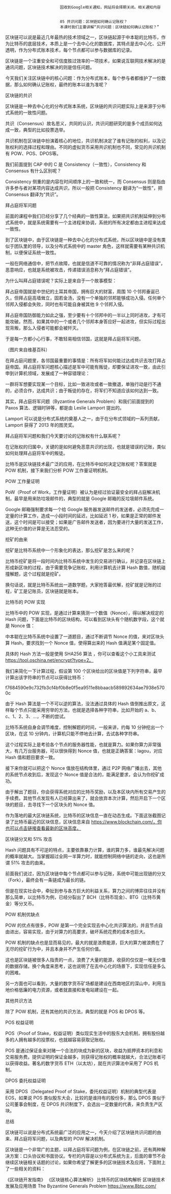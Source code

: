 
                            
                            因收到Google相关通知，网站将会择期关闭。相关通知内容
                            
                            
                            05 共识问题：区块链如何确认记账权？
                            本课时我们主要讲解“共识问题：区块链如何确认记账权？”

区块链可以说是最近几年最热的技术领域之一，区块链起源于中本聪的比特币，作为比特币的底层技术，本质上是一个去中心化的数据库，其特点是去中心化、公开透明，作为分布式账本技术，每个节点都可以参与数据库的记录。

区块链是一个注重安全和可信度胜过效率的一项技术，如果说互联网技术解决的是通讯问题，区块链技术解决的则是信任问题。

今天我们关注区块链中的核心问题：作为分布式账本，每个参与者都维护了一份数据，那么如何确认记账权，最终的账本以谁为准呢？

区块链的共识

区块链是一种去中心化的分布式账本系统，区块链的共识问题实际上是来源于分布式系统的一致性问题。

共识（Consensus）故名思义，共同的认识，共识问题研究的是多个成员如何达成一致，典型的比如投票选举。

共识机制在区块链中扮演着核心的地位，共识机制决定了谁有记账的权利，以及记账权利的选择过程和理由。不同的虚拟货币采用共识机制也不同，常见的共识机制有 POW、POS、DPOS等。

我们前面提到 CAP 中的 C 是 Consistency（一致性），Consistency 和 Consensus 有什么区别呢？

Consistency 侧重的是内容在时间顺序上的一致和统一，而 Consensus 则是指由许多参与者对某项内容达成共识，所以一般把 Consistency 翻译为“一致性”，把 Consensus 翻译为“共识”。

拜占庭将军问题

前面的课程中我们已经分享了几个经典的一致性算法，如果把共识机制延伸到分布式系统中，就是系统需要有一个主进程来协调，系统的所有决定都由主进程来达成一致性。

到了区块链中，由于区块链是一种去中心化的分布式系统，所以区块链中是没有类似于团队里的领导，以及分布式系统中的 master 角色，这样就需要有某种共识机制，以便保证系统一致性。

一般在网络通信中，把节点故障，也就是信道不可靠的情况称为“非拜占庭错误”，恶意响应，也就是系统被攻击，传递错误消息称为“拜占庭错误”。

为什么叫拜占庭错误呢？实际上是来自于一个故事模型：


拜占庭帝国就是中世纪的土耳其帝国，拥有巨大的财富，周围 10 个邻邦垂诞已久，但拜占庭高墙耸立，固若金汤，没有一个单独的邻邦能够成功入侵。任何单个邻邦入侵都会失败，同时也有可能自身被其他 9 个邻邦入侵。

拜占庭帝国防御能力如此之强，至少要有十个邻邦中的一半以上同时进攻，才有可能攻破。然而，如果其中的一个或者几个邻邦本身答应好一起进攻，但实际过程出现背叛，那么入侵者可能都会被歼灭。

于是每一方都小心行事，不敢轻易相信邻国，这就是拜占庭将军问题。




（图片来自维基百科）

在拜占庭问题里，各邻国最重要的事情是：所有将军如何能过达成共识去攻打拜占庭帝国。拜占庭将军问题核心描述是军中可能有叛徒，却要保证进攻一致，由此引申到计算机领域，发展成了一种容错理论：

一群将军想要实现某一个目标，比如一致进攻或者一致撤退，单独行动是行不通的，必须合作，达成共识；由于叛徒的存在，将军们不知道应该如何达到一致。

其实，拜占庭将军问题（Byzantine Generals Problem）和我们前面提到的 Paxos 算法、逻辑时钟等，都是由 Leslie Lamport 提出的。

Lamport 可以说是分布式系统的奠基人之一，由于在分布式领域的一系列贡献，Lamport 获得了 2013 年的图灵奖。

拜占庭将军问题和我们今天要讨论的记账权有什么联系呢？

在记账权的归属中，关键的是如何避免恶意共识的出现，也就是错误的记账，类似如何处理拜占庭将军中的叛徒。

比特币是区块链技术最广泛的应用，在比特币中如何决定记账权呢？答案就是 POW 机制，接下来我们分析 POW 工作量证明机制。

POW 工作量证明

PoW（Proof of Work，工作量证明）被认为是经过验证最安全的拜占庭解决机制，最早是用来防垃圾邮件的，典型的就是 Google 邮箱的反垃圾邮件系统。

Google 邮箱强制要求每一个给 Google 服务器发送邮件的发送者，必须先完成一定量的计算工作，造成一小段时间的延迟，比如延迟 1 秒，如果是正常的邮件发送，这个时间是可以接受；如果是广告邮件发送者，因为要进行大量的发送工作，这种无价值的计算是无法忍受的。

挖矿的由来

挖矿是比特币系统中一个形象化的表达，那么挖矿是怎么来的呢？

比特币挖矿是将一段时间内比特币系统中发生的交易进行确认，并记录在区块链上形成新区块的过程，由于需要竞争记账权，利用计算机去计算 Hash 数值，随机碰撞解题，这个过程就是挖矿。

换句话说，就是比特币系统出一道数学题，大家抢答最优解，挖矿就是记账的过程，矿工是记账员，区块链就是账本。

比特币的 POW 实现

比特币中的 POW 实现，是通过计算来猜测一个数值（Nonce），得以解决规定的 Hash 问题，下面是比特币的区块结构，可以看到区块头有个随机数字段，这个就是 Nonce 值：



中本聪在比特币系统中设置了一道题目，通过不断调节 Nonce 的值，来对区块头算 Hash，要求找到一个 Nonce 值，使得算出来的 Hash 值满足某个固定值。

具体的 Hash 方法一般是使用 SHA256 算法 ，你可以查看这个小工具来测试 https://tool.oschina.net/encrypt?type=2。

我们来简化一下计算过程，假设第 100 个区块给出的区块值是下列字符串，最早计算出该字符串的节点可以获得比特币：


f7684590e9c732fb3cf4bf0b8e0f5ea9511e8bbaacb589892634ae7938e5700c


由于 Hash 算法是一个不可以逆的算法，没法通过具体的 Hash 值倒推出原文，这样每个节点只能采用穷举的方法，也就是选择各种字符串，比如开始的 a、b、c、1、2、3、…，不断的尝试。

比特币系统自身会调节难度，控制解题的时间，一般来讲，约每 10 分钟挖出一个区块，在这 10 分钟内，计算机只能不停地去计算，去试各种字符串。

这个过程实际上是考验各个节点的服务器性能，也就是算力。如果你算力非常强大，有几万台服务器，可以很快得到 Nonce 值，也就是正确答案：lagou，对应 Hash 值和题目要求一致。

接下来你就可以把这个 Nonce 值放在结构体里，通过 P2P 网络广播出去，其他的系统节点收到后，发现这个 Nonce 值是合法的，能满足要求，会认为你挖矿成功。

由于解出了题目，你会获得系统对应的比特币奖励，以及本区块内所有交易产生的手续费。其他节点发现有人已经算出来了，就会放弃本次计算，然后开启下一个区块的题目，去寻找下一个区块头的 Nonce 值。

作为落地的最大区块链系统，比特币的区块信息一直在动态生成。下面这张截图记录了比特币最近的区块信息，区块信息来自 https://www.blockchain.com/，你也可以点击链接查看最新的区块高度。



区块链分叉和 51% 攻击

Hash 问题具有不可逆的特点，主要依靠暴力计算，谁的算力多，谁最先解决问题的概率就越大。当掌握超过全网一半算力时，就能控制网络中链的走向，这也是所谓 51% 攻击的由来。

前面我们说过，因为区块链中每个节点都可以参与记账，系统中可能出现链的分叉（Fork），最终会有一条链成为最长的链。

但是在现实社会中，牵扯到参与各方巨大的利益关系，算力之间的博弈往往并没有那么简单，以比特币为例，已经分裂出了 BCH（比特币现金）、BTG（比特币黄金）等分叉币。

POW 机制优缺点

POW 的优点有很多，POW 是第一个完全实现去中心化共识算法的，并且节点自由进出，容易实现，由于对算力的高要求，破坏系统花费的成本也巨大。

POW 机制的缺点也是显而易见的，最大的就是浪费能源，巨大的算力被浪费在了无尽的挖矿行为中，并且本身并不产生任何价值。

这也是区块链被很多人指责的一点，浪费了大量的能源，收获的仅仅是一堆无价值的数据存储，换个角度来思考，这也说明了在去中心化的场景下，实现信任是多么的困难。

另一方面也可以看到，大量的数字货币矿场都是建设在西南地区的深山中，利用当地价格低廉的电力资源，或者就直接和发电站建设在一起。

其他共识方法

除了 POW 机制，还有其他的共识方法，典型的就是 POS 和 DPOS 等。

POS 权益证明

POS（Proof of Stake，权益证明）类似现实生活中的股东大会机制，拥有股份越多的人拥有越多的投票权，也就越容易获取记账权。


POS 是通过保证金来对赌一个合法的块成为新的区块，收益为抵押资本的利息和交易服务费。提供证明的保证金越多，则获得记账权的概率就越大，合法记账者可以获得收益。著名的数字货币 ETH（以太坊），就在共识算法中采用了 POS 机制。

DPOS 委托权益证明

采用 DPOS（Delegated Proof of Stake，委托权益证明）机制的典型代表是 EOS，如果说 POS 类似股东大会，比较的是谁持有的股份多，那么 DPOS 类似于公司董事会制度，在 DPOS 共识制度下，会选出一定数量的代表，来负责生产区块。

总结

区块链可以说是分布式系统最广泛的应用之一，今天介绍了区块链共识问题的由来、拜占庭将军问题，以及典型的 POW 解决机制。

区块链是一个非常广的主题，以拜占庭将军问题为例，在区块链之前，还有两种解决方案：口头协议和书面协议。专栏的内容是以分布式系统为主，后面的章节不会继续区块链相关话题的讨论，如果你希望了解更多的区块链技术及应用，下面附上了一些相关的资料：


《区块链开发指南》
《区块链核心算法解析》
比特币的区块结构解析
区块链技术发展及应用场景
The Byzantine Generals Problem
https://www.8btc.com/ 


                        
                        
                            